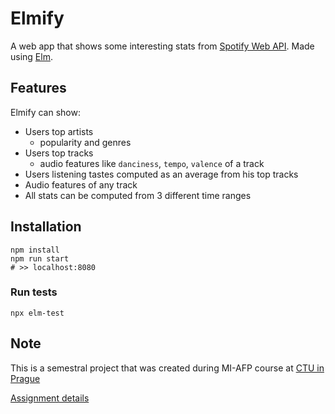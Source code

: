 # Elmify

A web app that shows some interesting stats from [Spotify Web API](https://developer.spotify.com/documentation/web-api/). Made using [Elm](https://elm-lang.org/).

## Features

Elmify can show:

* Users top artists
    * popularity and genres
* Users top tracks
    * audio features like `danciness`, `tempo`, `valence` of a track
* Users listening tastes computed as an average from his top tracks
* Audio features of any track
* All stats can be computed from 3 different time ranges 

## Installation
```shell script
npm install
npm run start
# >> localhost:8080
```

### Run tests
```shell script
npx elm-test
```

## Note
This is a semestral project that was created during MI-AFP course at [CTU in Prague](https://fit.cvut.cz)

[Assignment details](Assignment.md)

